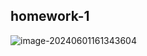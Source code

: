 ## homework-1

![image-20240601161343604](https://markdown-pictures-jhx.oss-cn-beijing.aliyuncs.com/picgo/image-20240601161343604.png)